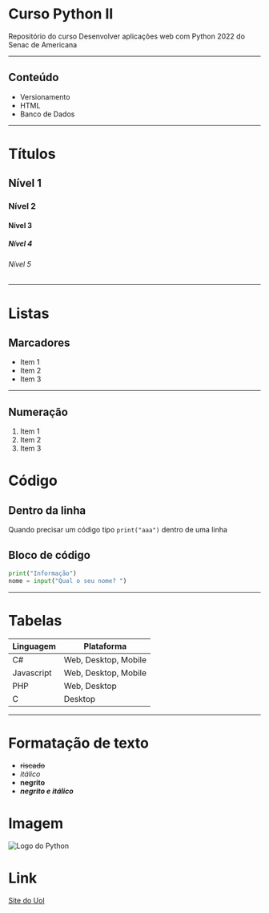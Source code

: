 # Curso Python II
 Repositório do curso Desenvolver aplicações web com Python 2022 do Senac de Americana

---

## Conteúdo
- Versionamento
- HTML
- Banco de Dados

---

# Títulos
## Nível 1
### Nível 2
#### Nível 3
##### Nível 4
###### Nível 5

---

# Listas
## Marcadores
 - Item 1
 - Item 2
 - Item 3

 ---

 ## Numeração

 1. Item 1
 2. Item 2
 3. Item 3

 # Código
 ## Dentro da linha
 Quando precisar um código tipo `print("aaa")` dentro de uma linha

## Bloco de código
```Python
print("Informação")
nome = input("Qual o seu nome? ")
```

---

# Tabelas

|Linguagem|Plataforma|
|---|---|
|C#|Web, Desktop, Mobile|
|Javascript|Web, Desktop, Mobile|
|PHP|Web, Desktop|
|C|Desktop|
 
 ---

 # Formatação de texto

 - ~~riscado~~
 - *itálico*
 - **negrito**
 - ***negrito e itálico***

 # Imagem

![Logo do Python](https://cdn4.iconfinder.com/data/icons/logos-and-brands/512/267_Python_logo-128.png)


# Link

[Site do Uol](https://uol.com.br)


